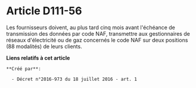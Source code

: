 # Article D111-56

Les fournisseurs doivent, au plus tard cinq mois avant l'échéance de transmission des données par code NAF, transmettre aux
gestionnaires de réseaux d'électricité ou de gaz concernés le code NAF sur deux positions (88 modalités) de leurs clients.

**Liens relatifs à cet article**

	**Créé par**:

	  - Décret n°2016-973 du 18 juillet 2016 - art. 1
